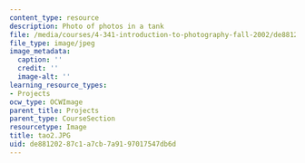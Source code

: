 ```yaml
---
content_type: resource
description: Photo of photos in a tank
file: /media/courses/4-341-introduction-to-photography-fall-2002/de88120287c1a7cb7a9197017547db6d_tao2.JPG
file_type: image/jpeg
image_metadata:
  caption: ''
  credit: ''
  image-alt: ''
learning_resource_types:
- Projects
ocw_type: OCWImage
parent_title: Projects
parent_type: CourseSection
resourcetype: Image
title: tao2.JPG
uid: de881202-87c1-a7cb-7a91-97017547db6d
---
```

